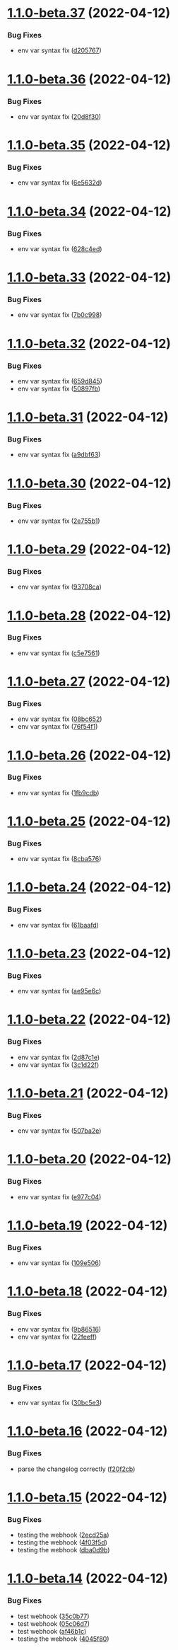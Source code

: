 # [1.1.0-beta.37](https://github.com/ryanpag3/guac-bot/compare/v1.1.0-beta.36...v1.1.0-beta.37) (2022-04-12)


### Bug Fixes

* env var syntax fix ([d205767](https://github.com/ryanpag3/guac-bot/commit/d20576709e2d3817a51c8cd6617ab286f31ba4fd))

# [1.1.0-beta.36](https://github.com/ryanpag3/guac-bot/compare/v1.1.0-beta.35...v1.1.0-beta.36) (2022-04-12)


### Bug Fixes

* env var syntax fix ([20d8f30](https://github.com/ryanpag3/guac-bot/commit/20d8f3062b7a7007298ee3e475bf7b66c9e3c90b))

# [1.1.0-beta.35](https://github.com/ryanpag3/guac-bot/compare/v1.1.0-beta.34...v1.1.0-beta.35) (2022-04-12)


### Bug Fixes

* env var syntax fix ([6e5632d](https://github.com/ryanpag3/guac-bot/commit/6e5632d35f527a13707024f17348de8740ca2c4d))

# [1.1.0-beta.34](https://github.com/ryanpag3/guac-bot/compare/v1.1.0-beta.33...v1.1.0-beta.34) (2022-04-12)


### Bug Fixes

* env var syntax fix ([628c4ed](https://github.com/ryanpag3/guac-bot/commit/628c4ed838ac82bcaaa0d2ce14e51dd59118c861))

# [1.1.0-beta.33](https://github.com/ryanpag3/guac-bot/compare/v1.1.0-beta.32...v1.1.0-beta.33) (2022-04-12)


### Bug Fixes

* env var syntax fix ([7b0c998](https://github.com/ryanpag3/guac-bot/commit/7b0c99807f8937dd9699e4e5ce4eeac311adfbac))

# [1.1.0-beta.32](https://github.com/ryanpag3/guac-bot/compare/v1.1.0-beta.31...v1.1.0-beta.32) (2022-04-12)


### Bug Fixes

* env var syntax fix ([659d845](https://github.com/ryanpag3/guac-bot/commit/659d8450714a9ddde9c15315fae1a25f35e160aa))
* env var syntax fix ([50897fb](https://github.com/ryanpag3/guac-bot/commit/50897fb9fa3943b2e1069ec830a28419630b642f))

# [1.1.0-beta.31](https://github.com/ryanpag3/guac-bot/compare/v1.1.0-beta.30...v1.1.0-beta.31) (2022-04-12)


### Bug Fixes

* env var syntax fix ([a9dbf63](https://github.com/ryanpag3/guac-bot/commit/a9dbf63c50f51fbe0fcb390f3a791ff12e640d74))

# [1.1.0-beta.30](https://github.com/ryanpag3/guac-bot/compare/v1.1.0-beta.29...v1.1.0-beta.30) (2022-04-12)


### Bug Fixes

* env var syntax fix ([2e755b1](https://github.com/ryanpag3/guac-bot/commit/2e755b10a9050272751ce666c72e101d3a95f28b))

# [1.1.0-beta.29](https://github.com/ryanpag3/guac-bot/compare/v1.1.0-beta.28...v1.1.0-beta.29) (2022-04-12)


### Bug Fixes

* env var syntax fix ([93708ca](https://github.com/ryanpag3/guac-bot/commit/93708ca6b41cd60bdc141503143065d966878525))

# [1.1.0-beta.28](https://github.com/ryanpag3/guac-bot/compare/v1.1.0-beta.27...v1.1.0-beta.28) (2022-04-12)


### Bug Fixes

* env var syntax fix ([c5e7561](https://github.com/ryanpag3/guac-bot/commit/c5e7561920fcf74cc6cf8647830fde8eefa68156))

# [1.1.0-beta.27](https://github.com/ryanpag3/guac-bot/compare/v1.1.0-beta.26...v1.1.0-beta.27) (2022-04-12)


### Bug Fixes

* env var syntax fix ([08bc652](https://github.com/ryanpag3/guac-bot/commit/08bc65265b61712043abd283eb906d13f2f923f2))
* env var syntax fix ([76f54f1](https://github.com/ryanpag3/guac-bot/commit/76f54f1c8e7749ff2960aa3ecd2acc9197776914))

# [1.1.0-beta.26](https://github.com/ryanpag3/guac-bot/compare/v1.1.0-beta.25...v1.1.0-beta.26) (2022-04-12)


### Bug Fixes

* env var syntax fix ([1fb9cdb](https://github.com/ryanpag3/guac-bot/commit/1fb9cdb5314f709128b71154dd4824efd637f1ac))

# [1.1.0-beta.25](https://github.com/ryanpag3/guac-bot/compare/v1.1.0-beta.24...v1.1.0-beta.25) (2022-04-12)


### Bug Fixes

* env var syntax fix ([8cba576](https://github.com/ryanpag3/guac-bot/commit/8cba576198fe486bf93e2664a4bc49e9f1e72d14))

# [1.1.0-beta.24](https://github.com/ryanpag3/guac-bot/compare/v1.1.0-beta.23...v1.1.0-beta.24) (2022-04-12)


### Bug Fixes

* env var syntax fix ([61baafd](https://github.com/ryanpag3/guac-bot/commit/61baafd8f025cabfcab733802eaec8ad6657e912))

# [1.1.0-beta.23](https://github.com/ryanpag3/guac-bot/compare/v1.1.0-beta.22...v1.1.0-beta.23) (2022-04-12)


### Bug Fixes

* env var syntax fix ([ae95e6c](https://github.com/ryanpag3/guac-bot/commit/ae95e6ca1a95aa0317100389a513153b1e510188))

# [1.1.0-beta.22](https://github.com/ryanpag3/guac-bot/compare/v1.1.0-beta.21...v1.1.0-beta.22) (2022-04-12)


### Bug Fixes

* env var syntax fix ([2d87c1e](https://github.com/ryanpag3/guac-bot/commit/2d87c1e71c7cb416979c48c4eb8c52cab44de02a))
* env var syntax fix ([3c1d22f](https://github.com/ryanpag3/guac-bot/commit/3c1d22f0efce38a058a638025dd781731c6e7f5f))

# [1.1.0-beta.21](https://github.com/ryanpag3/guac-bot/compare/v1.1.0-beta.20...v1.1.0-beta.21) (2022-04-12)


### Bug Fixes

* env var syntax fix ([507ba2e](https://github.com/ryanpag3/guac-bot/commit/507ba2e55195fa717f23bc4f06f5489ba387d917))

# [1.1.0-beta.20](https://github.com/ryanpag3/guac-bot/compare/v1.1.0-beta.19...v1.1.0-beta.20) (2022-04-12)


### Bug Fixes

* env var syntax fix ([e977c04](https://github.com/ryanpag3/guac-bot/commit/e977c04127e715d1cf8380305c9f0b2fc93017cd))

# [1.1.0-beta.19](https://github.com/ryanpag3/guac-bot/compare/v1.1.0-beta.18...v1.1.0-beta.19) (2022-04-12)


### Bug Fixes

* env var syntax fix ([109e506](https://github.com/ryanpag3/guac-bot/commit/109e506b2ae1019ecb4e375994774bc5c6c5eff5))

# [1.1.0-beta.18](https://github.com/ryanpag3/guac-bot/compare/v1.1.0-beta.17...v1.1.0-beta.18) (2022-04-12)


### Bug Fixes

* env var syntax fix ([9b86516](https://github.com/ryanpag3/guac-bot/commit/9b86516095802df2a790b474f5628d35923b9e9e))
* env var syntax fix ([22feeff](https://github.com/ryanpag3/guac-bot/commit/22feeffae3094de89941eaab45016dc6aad8883e))

# [1.1.0-beta.17](https://github.com/ryanpag3/guac-bot/compare/v1.1.0-beta.16...v1.1.0-beta.17) (2022-04-12)


### Bug Fixes

* env var syntax fix ([30bc5e3](https://github.com/ryanpag3/guac-bot/commit/30bc5e303596a1790bbec43a230f7cf694e9bc67))

# [1.1.0-beta.16](https://github.com/ryanpag3/guac-bot/compare/v1.1.0-beta.15...v1.1.0-beta.16) (2022-04-12)


### Bug Fixes

* parse the changelog correctly ([f20f2cb](https://github.com/ryanpag3/guac-bot/commit/f20f2cb324f349f630933b8ea2882d0dab3e58cd))

# [1.1.0-beta.15](https://github.com/ryanpag3/guac-bot/compare/v1.1.0-beta.14...v1.1.0-beta.15) (2022-04-12)


### Bug Fixes

* testing the webhook ([2ecd25a](https://github.com/ryanpag3/guac-bot/commit/2ecd25ac253084f49abd70a75c50955f77cc6453))
* testing the webhook ([4f03f5d](https://github.com/ryanpag3/guac-bot/commit/4f03f5da160daf5d6c1251658e8d9f660b13065a))
* testing the webhook ([dba0d9b](https://github.com/ryanpag3/guac-bot/commit/dba0d9b8062103dd9264a8a68d1f7bd8d3e3a9ed))

# [1.1.0-beta.14](https://github.com/ryanpag3/guac-bot/compare/v1.1.0-beta.13...v1.1.0-beta.14) (2022-04-12)


### Bug Fixes

* test webhook ([35c0b77](https://github.com/ryanpag3/guac-bot/commit/35c0b77282b5a9ff193cc50c738887a101d9ce70))
* test webhook ([05c06d7](https://github.com/ryanpag3/guac-bot/commit/05c06d763e5c10744501beff7fd5f46b607d9af9))
* test webhook ([af46b1c](https://github.com/ryanpag3/guac-bot/commit/af46b1c2285e461a84a96139d09e01ff89c9e727))
* testing the webhook ([4045f80](https://github.com/ryanpag3/guac-bot/commit/4045f80fff83536edc9955086bb4e1715774a7c5))

